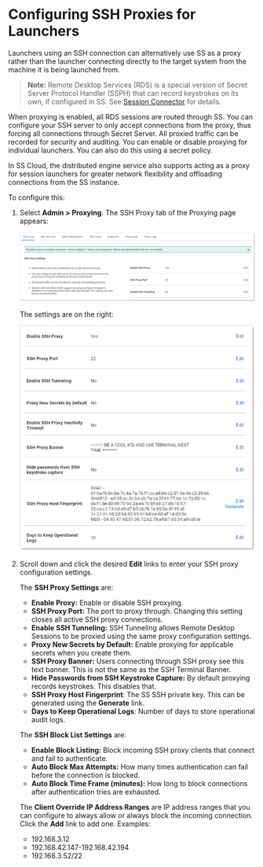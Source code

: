 [title]: # (Configuring SSH Proxies for Launchers)
[tags]: # (Launcher)
[priority]: # (1000)

# Configuring SSH Proxies for Launchers

Launchers using an SSH connection can alternatively use SS as a proxy rather than the launcher connecting directly to the target system from the machine it is being launched from. 

> **Note:** Remote Desktop Services (RDS) is a special version of Secret Server Protocol Handler (SSPH) that can record keystrokes on its own, if configured in SS. See [Session Connector](../../session-connector/index.md) for details.

When proxying is enabled, all RDS sessions are routed through SS. You can configure your SSH server to only accept connections from the proxy, thus forcing all connections through Secret Server. All proxied traffic can be recorded for security and auditing. You can enable or disable proxying for individual launchers. You can also do this using a secret policy.

In SS Cloud, the distributed engine service also supports acting as a proxy for session launchers for greater network flexibility and offloading connections from the SS instance.

To configure this:

1. Select **Admin \> Proxying**. The SSH Proxy tab of the Proxying page appears:

   ![image-20210429162031667](images/image-20210429162031667.png)

   The settings are on the right:

   ![image-20210429162842767](images/image-20210429162842767.png)

1. Scroll down and click the desired **Edit** links to enter your SSH proxy configuration settings. 

   The **SSH Proxy Settings** are:
    - **Enable Proxy:** Enable or disable SSH proxying.
    - **SSH Proxy Port:** The port to proxy through. Changing this setting closes all active SSH proxy connections.
    - **Enable SSH Tunneling:** SSH Tunneling allows Remote Desktop Sessions to be proxied using the same proxy configuration settings.
    - **Proxy New Secrets by Default:** Enable proxying for applicable secrets when you create them.
   - **SSH Proxy Banner:** Users connecting through SSH proxy see this text banner. This is not the same as the SSH Terminal Banner.
   - **Hide Passwords from SSH Keystroke Capture:** By default proxying records keystrokes. This disables that.
   - **SSH Proxy Host Fingerprint**: The SS SSH private key. This can be generated using the **Generate** link.
   - **Days to Keep Operational Logs**: Number of days to store operational audit logs.

   The **SSH Block List Settings** are:

   - **Enable Block Listing:** Block incoming SSH proxy clients that connect and fail to authenticate.
   - **Auto Block Max Attempts:** How many times authentication can fail before the connection is blocked.
   - **Auto Block Time Frame (minutes):** How long to block connections after authentication tries are exhausted.

   The **Client Override IP Address Ranges** are IP address ranges that you can configure to always allow or always block the incoming connection. Click the **Add** link to add one. Examples:
   
   - 192.168.3.12
   - 192.168.42.147-192.168.42.194
   - 192.168.3.52/22

